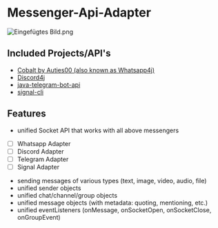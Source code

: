 # Messenger-Api-Adapter
![Eingefügtes Bild.png](src/main/resources/Eingef%C3%BCgtes%20Bild.png)

## Included Projects/API's

- [Cobalt by Auties00 (also known as Whatsapp4j)](https://github.com/Auties00/Cobalt)
- [Discord4j](https://github.com/Discord4J/Discord4J)
- [java-telegram-bot-api](https://github.com/pengrad/java-telegram-bot-api)
- [signal-cli](https://github.com/AsamK/signal-cli)

## Features
- unified Socket API that works with all above messengers
- [ ] Whatsapp Adapter
- [ ] Discord Adapter
- [ ] Telegram Adapter
- [ ] Signal Adapter

- sending messages of various types (text, image, video, audio, file)
- unified sender objects
- unified chat/channel/group objects
- unified message objects (with metadata: quoting, mentioning, etc.)
- unified eventListeners (onMessage, onSocketOpen, onSocketClose, onGroupEvent)

